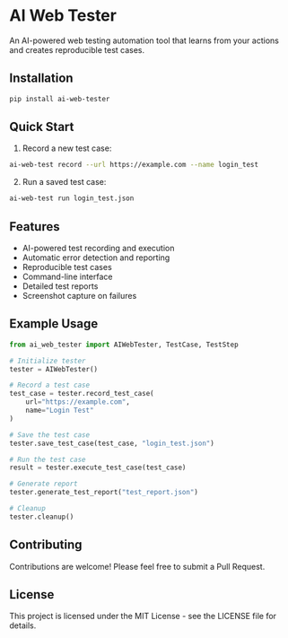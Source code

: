 # AI Web Tester

An AI-powered web testing automation tool that learns from your actions and creates reproducible test cases.

## Installation

```bash
pip install ai-web-tester
```

## Quick Start

1. Record a new test case:
```bash
ai-web-test record --url https://example.com --name login_test
```

2. Run a saved test case:
```bash
ai-web-test run login_test.json
```

## Features

- AI-powered test recording and execution
- Automatic error detection and reporting
- Reproducible test cases
- Command-line interface
- Detailed test reports
- Screenshot capture on failures

## Example Usage

```python
from ai_web_tester import AIWebTester, TestCase, TestStep

# Initialize tester
tester = AIWebTester()

# Record a test case
test_case = tester.record_test_case(
    url="https://example.com",
    name="Login Test"
)

# Save the test case
tester.save_test_case(test_case, "login_test.json")

# Run the test case
result = tester.execute_test_case(test_case)

# Generate report
tester.generate_test_report("test_report.json")

# Cleanup
tester.cleanup()
```

## Contributing

Contributions are welcome! Please feel free to submit a Pull Request.

## License

This project is licensed under the MIT License - see the LICENSE file for details.
